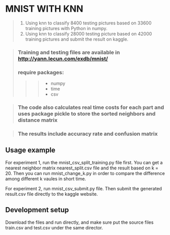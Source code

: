 
# MNIST WITH KNN
> 1. Using knn to classify 8400 testing pictures based on 33600 training pictures with Python in numpy. 
> 2. Using knn to classify 28000 testing picture based on 42000 training pictures and submit the result on kaggle.

> ### Training and testing files are available in http://yann.lecun.com/exdb/mnist/
> ### require packages:
>>> * numpy
>>> * time
>>> * csv

>### The code also calculates real time costs for each part and uses package pickle to store the sorted neighbors and distance matrix
 
>### The results include accuracy rate and confusion matrix




## Usage example

For experiment 1, run the mnist_csv_split_training.py file first. You can get a nearest neighbor matrix nearest_split.csv file and the result based on k = 20. Then you can run mnist_change_k.py in order to compare the difference among different k vaules in short time.

For experiment 2, run mnist_csv_submit.py file. Then submit the generated result.csv file directly to the kaggle website.

## Development setup

Download the files and run directly, and make sure put the source files train.csv and test.csv under the same director.




